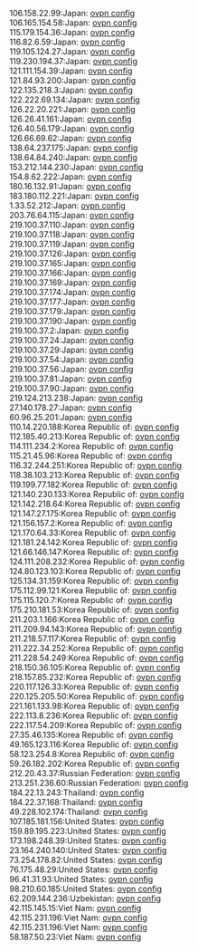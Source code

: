 106.158.22.99:Japan: [ovpn config](vpn/106_158_22_99.ovpn)  
106.165.154.58:Japan: [ovpn config](vpn/106_165_154_58.ovpn)  
115.179.154.36:Japan: [ovpn config](vpn/115_179_154_36.ovpn)  
116.82.6.59:Japan: [ovpn config](vpn/116_82_6_59.ovpn)  
119.105.124.27:Japan: [ovpn config](vpn/119_105_124_27.ovpn)  
119.230.194.37:Japan: [ovpn config](vpn/119_230_194_37.ovpn)  
121.111.154.39:Japan: [ovpn config](vpn/121_111_154_39.ovpn)  
121.84.93.200:Japan: [ovpn config](vpn/121_84_93_200.ovpn)  
122.135.218.3:Japan: [ovpn config](vpn/122_135_218_3.ovpn)  
122.222.69.134:Japan: [ovpn config](vpn/122_222_69_134.ovpn)  
126.22.20.221:Japan: [ovpn config](vpn/126_22_20_221.ovpn)  
126.26.41.161:Japan: [ovpn config](vpn/126_26_41_161.ovpn)  
126.40.56.179:Japan: [ovpn config](vpn/126_40_56_179.ovpn)  
126.66.69.62:Japan: [ovpn config](vpn/126_66_69_62.ovpn)  
138.64.237.175:Japan: [ovpn config](vpn/138_64_237_175.ovpn)  
138.64.84.240:Japan: [ovpn config](vpn/138_64_84_240.ovpn)  
153.212.144.230:Japan: [ovpn config](vpn/153_212_144_230.ovpn)  
154.8.62.222:Japan: [ovpn config](vpn/154_8_62_222.ovpn)  
180.16.132.91:Japan: [ovpn config](vpn/180_16_132_91.ovpn)  
183.180.112.221:Japan: [ovpn config](vpn/183_180_112_221.ovpn)  
1.33.52.212:Japan: [ovpn config](vpn/1_33_52_212.ovpn)  
203.76.64.115:Japan: [ovpn config](vpn/203_76_64_115.ovpn)  
219.100.37.110:Japan: [ovpn config](vpn/219_100_37_110.ovpn)  
219.100.37.118:Japan: [ovpn config](vpn/219_100_37_118.ovpn)  
219.100.37.119:Japan: [ovpn config](vpn/219_100_37_119.ovpn)  
219.100.37.126:Japan: [ovpn config](vpn/219_100_37_126.ovpn)  
219.100.37.165:Japan: [ovpn config](vpn/219_100_37_165.ovpn)  
219.100.37.166:Japan: [ovpn config](vpn/219_100_37_166.ovpn)  
219.100.37.169:Japan: [ovpn config](vpn/219_100_37_169.ovpn)  
219.100.37.174:Japan: [ovpn config](vpn/219_100_37_174.ovpn)  
219.100.37.177:Japan: [ovpn config](vpn/219_100_37_177.ovpn)  
219.100.37.179:Japan: [ovpn config](vpn/219_100_37_179.ovpn)  
219.100.37.190:Japan: [ovpn config](vpn/219_100_37_190.ovpn)  
219.100.37.2:Japan: [ovpn config](vpn/219_100_37_2.ovpn)  
219.100.37.24:Japan: [ovpn config](vpn/219_100_37_24.ovpn)  
219.100.37.29:Japan: [ovpn config](vpn/219_100_37_29.ovpn)  
219.100.37.54:Japan: [ovpn config](vpn/219_100_37_54.ovpn)  
219.100.37.56:Japan: [ovpn config](vpn/219_100_37_56.ovpn)  
219.100.37.81:Japan: [ovpn config](vpn/219_100_37_81.ovpn)  
219.100.37.90:Japan: [ovpn config](vpn/219_100_37_90.ovpn)  
219.124.213.238:Japan: [ovpn config](vpn/219_124_213_238.ovpn)  
27.140.178.27:Japan: [ovpn config](vpn/27_140_178_27.ovpn)  
60.96.25.201:Japan: [ovpn config](vpn/60_96_25_201.ovpn)  
110.14.220.188:Korea Republic of: [ovpn config](vpn/110_14_220_188.ovpn)  
112.185.40.213:Korea Republic of: [ovpn config](vpn/112_185_40_213.ovpn)  
114.111.234.2:Korea Republic of: [ovpn config](vpn/114_111_234_2.ovpn)  
115.21.45.96:Korea Republic of: [ovpn config](vpn/115_21_45_96.ovpn)  
116.32.244.251:Korea Republic of: [ovpn config](vpn/116_32_244_251.ovpn)  
118.38.103.213:Korea Republic of: [ovpn config](vpn/118_38_103_213.ovpn)  
119.199.77.182:Korea Republic of: [ovpn config](vpn/119_199_77_182.ovpn)  
121.140.230.133:Korea Republic of: [ovpn config](vpn/121_140_230_133.ovpn)  
121.142.218.64:Korea Republic of: [ovpn config](vpn/121_142_218_64.ovpn)  
121.147.27.175:Korea Republic of: [ovpn config](vpn/121_147_27_175.ovpn)  
121.156.157.2:Korea Republic of: [ovpn config](vpn/121_156_157_2.ovpn)  
121.170.64.33:Korea Republic of: [ovpn config](vpn/121_170_64_33.ovpn)  
121.181.24.142:Korea Republic of: [ovpn config](vpn/121_181_24_142.ovpn)  
121.66.146.147:Korea Republic of: [ovpn config](vpn/121_66_146_147.ovpn)  
124.111.208.232:Korea Republic of: [ovpn config](vpn/124_111_208_232.ovpn)  
124.80.123.103:Korea Republic of: [ovpn config](vpn/124_80_123_103.ovpn)  
125.134.31.159:Korea Republic of: [ovpn config](vpn/125_134_31_159.ovpn)  
175.112.99.121:Korea Republic of: [ovpn config](vpn/175_112_99_121.ovpn)  
175.115.120.7:Korea Republic of: [ovpn config](vpn/175_115_120_7.ovpn)  
175.210.181.53:Korea Republic of: [ovpn config](vpn/175_210_181_53.ovpn)  
211.203.1.166:Korea Republic of: [ovpn config](vpn/211_203_1_166.ovpn)  
211.209.94.143:Korea Republic of: [ovpn config](vpn/211_209_94_143.ovpn)  
211.218.57.117:Korea Republic of: [ovpn config](vpn/211_218_57_117.ovpn)  
211.222.34.252:Korea Republic of: [ovpn config](vpn/211_222_34_252.ovpn)  
211.228.54.249:Korea Republic of: [ovpn config](vpn/211_228_54_249.ovpn)  
218.150.36.105:Korea Republic of: [ovpn config](vpn/218_150_36_105.ovpn)  
218.157.85.232:Korea Republic of: [ovpn config](vpn/218_157_85_232.ovpn)  
220.117.126.33:Korea Republic of: [ovpn config](vpn/220_117_126_33.ovpn)  
220.125.205.50:Korea Republic of: [ovpn config](vpn/220_125_205_50.ovpn)  
221.161.133.98:Korea Republic of: [ovpn config](vpn/221_161_133_98.ovpn)  
222.113.8.236:Korea Republic of: [ovpn config](vpn/222_113_8_236.ovpn)  
222.117.54.209:Korea Republic of: [ovpn config](vpn/222_117_54_209.ovpn)  
27.35.46.135:Korea Republic of: [ovpn config](vpn/27_35_46_135.ovpn)  
49.165.123.116:Korea Republic of: [ovpn config](vpn/49_165_123_116.ovpn)  
58.123.254.8:Korea Republic of: [ovpn config](vpn/58_123_254_8.ovpn)  
59.26.182.202:Korea Republic of: [ovpn config](vpn/59_26_182_202.ovpn)  
212.20.43.37:Russian Federation: [ovpn config](vpn/212_20_43_37.ovpn)  
213.251.236.60:Russian Federation: [ovpn config](vpn/213_251_236_60.ovpn)  
184.22.13.243:Thailand: [ovpn config](vpn/184_22_13_243.ovpn)  
184.22.37.168:Thailand: [ovpn config](vpn/184_22_37_168.ovpn)  
49.228.102.174:Thailand: [ovpn config](vpn/49_228_102_174.ovpn)  
107.185.181.156:United States: [ovpn config](vpn/107_185_181_156.ovpn)  
159.89.195.223:United States: [ovpn config](vpn/159_89_195_223.ovpn)  
173.198.248.39:United States: [ovpn config](vpn/173_198_248_39.ovpn)  
23.164.240.140:United States: [ovpn config](vpn/23_164_240_140.ovpn)  
73.254.178.82:United States: [ovpn config](vpn/73_254_178_82.ovpn)  
76.175.48.29:United States: [ovpn config](vpn/76_175_48_29.ovpn)  
96.41.31.93:United States: [ovpn config](vpn/96_41_31_93.ovpn)  
98.210.60.185:United States: [ovpn config](vpn/98_210_60_185.ovpn)  
62.209.144.236:Uzbekistan: [ovpn config](vpn/62_209_144_236.ovpn)  
42.115.145.15:Viet Nam: [ovpn config](vpn/42_115_145_15.ovpn)  
42.115.231.196:Viet Nam: [ovpn config](vpn/42_115_231_196.ovpn)  
42.115.231.196:Viet Nam: [ovpn config](vpn/42_115_231_196.ovpn)  
58.187.50.23:Viet Nam: [ovpn config](vpn/58_187_50_23.ovpn)  
